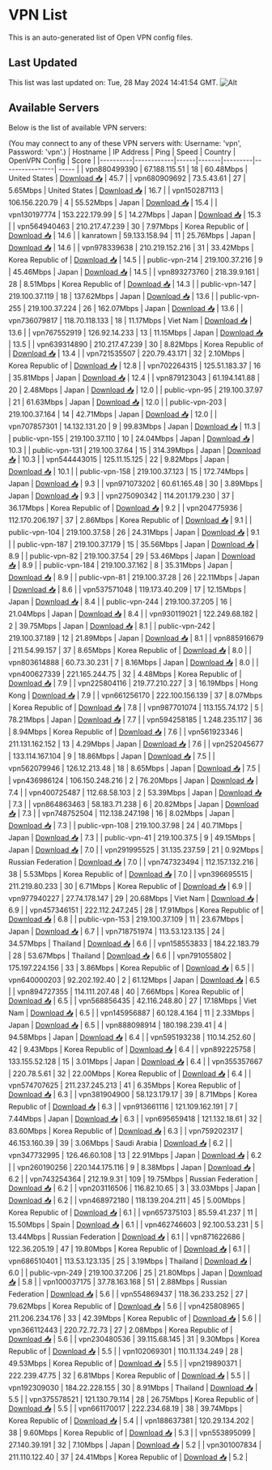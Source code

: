 # VPN List

This is an auto-generated list of Open VPN config files.

## Last Updated

This list was last updated on: Tue, 28 May 2024 14:41:54 GMT.
![Alt](https://repobeats.axiom.co/api/embed/186b98318ef1479477931607c1ad7d823f12451f.svg "Repobeats analytics image")

## Available Servers

Below is the list of available VPN servers:

(You may connect to any of these VPN servers with: Username: 'vpn', Password: 'vpn'.)
| Hostname | IP Address | Ping | Speed | Country | OpenVPN Config | Score |
|----------|------------|------|-------|---------|----------------| ----- |
| vpn880499390 | 67.188.115.51 | 18 | 60.48Mbps | United States | [Download 📥](./configs/server_0_US.ovpn) | 45.7 |
| vpn680909692 | 73.5.43.61 | 27 | 5.65Mbps | United States | [Download 📥](./configs/server_1_US.ovpn) | 16.7 |
| vpn150287113 | 106.156.220.79 | 4 | 55.52Mbps | Japan | [Download 📥](./configs/server_2_JP.ovpn) | 15.4 |
| vpn130197774 | 153.222.179.99 | 5 | 14.27Mbps | Japan | [Download 📥](./configs/server_3_JP.ovpn) | 15.3 |
| vpn564940463 | 210.217.47.239 | 30 | 7.97Mbps | Korea Republic of | [Download 📥](./configs/server_4_KR.ovpn) | 14.6 |
| kanratown | 59.133.158.94 | 11 | 25.76Mbps | Japan | [Download 📥](./configs/server_5_JP.ovpn) | 14.6 |
| vpn978339638 | 210.219.152.216 | 31 | 33.42Mbps | Korea Republic of | [Download 📥](./configs/server_6_KR.ovpn) | 14.5 |
| public-vpn-214 | 219.100.37.216 | 9 | 45.46Mbps | Japan | [Download 📥](./configs/server_7_JP.ovpn) | 14.5 |
| vpn893273760 | 218.39.9.161 | 28 | 8.51Mbps | Korea Republic of | [Download 📥](./configs/server_8_KR.ovpn) | 14.3 |
| public-vpn-147 | 219.100.37.119 | 18 | 137.62Mbps | Japan | [Download 📥](./configs/server_9_JP.ovpn) | 13.6 |
| public-vpn-255 | 219.100.37.224 | 26 | 162.07Mbps | Japan | [Download 📥](./configs/server_10_JP.ovpn) | 13.6 |
| vpn736079817 | 118.70.118.133 | 18 | 11.17Mbps | Viet Nam | [Download 📥](./configs/server_11_VN.ovpn) | 13.6 |
| vpn767552919 | 126.92.14.233 | 13 | 11.15Mbps | Japan | [Download 📥](./configs/server_12_JP.ovpn) | 13.5 |
| vpn639314890 | 210.217.47.239 | 30 | 8.82Mbps | Korea Republic of | [Download 📥](./configs/server_13_KR.ovpn) | 13.4 |
| vpn721535507 | 220.79.43.171 | 32 | 2.10Mbps | Korea Republic of | [Download 📥](./configs/server_14_KR.ovpn) | 12.8 |
| vpn702264315 | 125.51.183.37 | 16 | 35.81Mbps | Japan | [Download 📥](./configs/server_15_JP.ovpn) | 12.4 |
| vpn879123043 | 61.194.141.88 | 20 | 2.48Mbps | Japan | [Download 📥](./configs/server_16_JP.ovpn) | 12.0 |
| public-vpn-95 | 219.100.37.97 | 21 | 61.63Mbps | Japan | [Download 📥](./configs/server_17_JP.ovpn) | 12.0 |
| public-vpn-203 | 219.100.37.164 | 14 | 42.71Mbps | Japan | [Download 📥](./configs/server_18_JP.ovpn) | 12.0 |
| vpn707857301 | 14.132.131.20 | 9 | 99.83Mbps | Japan | [Download 📥](./configs/server_19_JP.ovpn) | 11.3 |
| public-vpn-155 | 219.100.37.110 | 10 | 24.04Mbps | Japan | [Download 📥](./configs/server_20_JP.ovpn) | 10.3 |
| public-vpn-131 | 219.100.37.64 | 15 | 314.39Mbps | Japan | [Download 📥](./configs/server_21_JP.ovpn) | 10.3 |
| vpn544443015 | 125.11.15.125 | 22 | 9.82Mbps | Japan | [Download 📥](./configs/server_22_JP.ovpn) | 10.1 |
| public-vpn-158 | 219.100.37.123 | 15 | 172.74Mbps | Japan | [Download 📥](./configs/server_23_JP.ovpn) | 9.3 |
| vpn971073202 | 60.61.165.48 | 30 | 3.89Mbps | Japan | [Download 📥](./configs/server_24_JP.ovpn) | 9.3 |
| vpn275090342 | 114.201.179.230 | 37 | 36.17Mbps | Korea Republic of | [Download 📥](./configs/server_25_KR.ovpn) | 9.2 |
| vpn204775936 | 112.170.206.197 | 37 | 2.86Mbps | Korea Republic of | [Download 📥](./configs/server_26_KR.ovpn) | 9.1 |
| public-vpn-104 | 219.100.37.58 | 26 | 24.31Mbps | Japan | [Download 📥](./configs/server_27_JP.ovpn) | 9.1 |
| public-vpn-187 | 219.100.37.179 | 15 | 35.56Mbps | Japan | [Download 📥](./configs/server_28_JP.ovpn) | 8.9 |
| public-vpn-82 | 219.100.37.54 | 29 | 53.46Mbps | Japan | [Download 📥](./configs/server_29_JP.ovpn) | 8.9 |
| public-vpn-184 | 219.100.37.162 | 8 | 35.31Mbps | Japan | [Download 📥](./configs/server_30_JP.ovpn) | 8.9 |
| public-vpn-81 | 219.100.37.28 | 26 | 22.11Mbps | Japan | [Download 📥](./configs/server_31_JP.ovpn) | 8.6 |
| vpn537571048 | 119.173.40.209 | 17 | 12.15Mbps | Japan | [Download 📥](./configs/server_32_JP.ovpn) | 8.4 |
| public-vpn-244 | 219.100.37.205 | 16 | 21.04Mbps | Japan | [Download 📥](./configs/server_33_JP.ovpn) | 8.4 |
| vpn930119021 | 122.249.68.182 | 2 | 39.75Mbps | Japan | [Download 📥](./configs/server_34_JP.ovpn) | 8.1 |
| public-vpn-242 | 219.100.37.189 | 12 | 21.89Mbps | Japan | [Download 📥](./configs/server_35_JP.ovpn) | 8.1 |
| vpn885916679 | 211.54.99.157 | 37 | 8.65Mbps | Korea Republic of | [Download 📥](./configs/server_36_KR.ovpn) | 8.0 |
| vpn803614888 | 60.73.30.231 | 7 | 8.16Mbps | Japan | [Download 📥](./configs/server_37_JP.ovpn) | 8.0 |
| vpn400627339 | 221.165.244.75 | 32 | 4.48Mbps | Korea Republic of | [Download 📥](./configs/server_38_KR.ovpn) | 7.9 |
| vpn225804116 | 219.77.210.227 | 3 | 16.19Mbps | Hong Kong | [Download 📥](./configs/server_39_HK.ovpn) | 7.9 |
| vpn661256170 | 222.100.156.139 | 37 | 8.07Mbps | Korea Republic of | [Download 📥](./configs/server_40_KR.ovpn) | 7.8 |
| vpn987701074 | 113.155.74.172 | 5 | 78.21Mbps | Japan | [Download 📥](./configs/server_41_JP.ovpn) | 7.7 |
| vpn594258185 | 1.248.235.117 | 36 | 8.94Mbps | Korea Republic of | [Download 📥](./configs/server_42_KR.ovpn) | 7.6 |
| vpn561923346 | 211.131.162.152 | 13 | 4.29Mbps | Japan | [Download 📥](./configs/server_43_JP.ovpn) | 7.6 |
| vpn252045677 | 133.114.167.104 | 9 | 18.86Mbps | Japan | [Download 📥](./configs/server_44_JP.ovpn) | 7.5 |
| vpn562079946 | 126.12.213.48 | 18 | 8.65Mbps | Japan | [Download 📥](./configs/server_45_JP.ovpn) | 7.5 |
| vpn436986124 | 106.150.248.216 | 2 | 76.20Mbps | Japan | [Download 📥](./configs/server_46_JP.ovpn) | 7.4 |
| vpn400725487 | 112.68.58.103 | 2 | 53.39Mbps | Japan | [Download 📥](./configs/server_47_JP.ovpn) | 7.3 |
| vpn864863463 | 58.183.71.238 | 6 | 20.82Mbps | Japan | [Download 📥](./configs/server_48_JP.ovpn) | 7.3 |
| vpn748752504 | 112.138.247.198 | 16 | 8.02Mbps | Japan | [Download 📥](./configs/server_49_JP.ovpn) | 7.3 |
| public-vpn-108 | 219.100.37.98 | 24 | 40.71Mbps | Japan | [Download 📥](./configs/server_50_JP.ovpn) | 7.3 |
| public-vpn-41 | 219.100.37.5 | 9 | 49.15Mbps | Japan | [Download 📥](./configs/server_51_JP.ovpn) | 7.0 |
| vpn291995525 | 31.135.237.59 | 21 | 0.92Mbps | Russian Federation | [Download 📥](./configs/server_52_RU.ovpn) | 7.0 |
| vpn747323494 | 112.157.132.216 | 38 | 5.53Mbps | Korea Republic of | [Download 📥](./configs/server_53_KR.ovpn) | 7.0 |
| vpn396695515 | 211.219.80.233 | 30 | 6.71Mbps | Korea Republic of | [Download 📥](./configs/server_54_KR.ovpn) | 6.9 |
| vpn977940227 | 27.74.178.147 | 29 | 20.68Mbps | Viet Nam | [Download 📥](./configs/server_55_VN.ovpn) | 6.9 |
| vpn457346151 | 222.112.247.245 | 28 | 17.91Mbps | Korea Republic of | [Download 📥](./configs/server_56_KR.ovpn) | 6.8 |
| public-vpn-153 | 219.100.37.109 | 11 | 23.67Mbps | Japan | [Download 📥](./configs/server_57_JP.ovpn) | 6.7 |
| vpn718751974 | 113.53.123.135 | 24 | 34.57Mbps | Thailand | [Download 📥](./configs/server_58_TH.ovpn) | 6.6 |
| vpn158553833 | 184.22.183.79 | 28 | 53.67Mbps | Thailand | [Download 📥](./configs/server_59_TH.ovpn) | 6.6 |
| vpn791055802 | 175.197.224.156 | 33 | 3.86Mbps | Korea Republic of | [Download 📥](./configs/server_60_KR.ovpn) | 6.5 |
| vpn640000203 | 92.202.192.40 | 2 | 61.12Mbps | Japan | [Download 📥](./configs/server_61_JP.ovpn) | 6.5 |
| vpn894727355 | 114.111.207.48 | 40 | 7.66Mbps | Korea Republic of | [Download 📥](./configs/server_62_KR.ovpn) | 6.5 |
| vpn568856435 | 42.116.248.80 | 27 | 17.18Mbps | Viet Nam | [Download 📥](./configs/server_63_VN.ovpn) | 6.5 |
| vpn145956887 | 60.128.4.164 | 11 | 2.33Mbps | Japan | [Download 📥](./configs/server_64_JP.ovpn) | 6.5 |
| vpn888098914 | 180.198.239.41 | 4 | 94.58Mbps | Japan | [Download 📥](./configs/server_65_JP.ovpn) | 6.4 |
| vpn595193238 | 110.14.252.60 | 42 | 9.43Mbps | Korea Republic of | [Download 📥](./configs/server_66_KR.ovpn) | 6.4 |
| vpn892225758 | 133.155.52.128 | 15 | 3.01Mbps | Japan | [Download 📥](./configs/server_67_JP.ovpn) | 6.4 |
| vpn355357667 | 220.78.5.61 | 32 | 22.00Mbps | Korea Republic of | [Download 📥](./configs/server_68_KR.ovpn) | 6.4 |
| vpn574707625 | 211.237.245.213 | 41 | 6.35Mbps | Korea Republic of | [Download 📥](./configs/server_69_KR.ovpn) | 6.3 |
| vpn381904900 | 58.123.179.17 | 39 | 8.71Mbps | Korea Republic of | [Download 📥](./configs/server_70_KR.ovpn) | 6.3 |
| vpn913661116 | 121.109.162.191 | 7 | 7.44Mbps | Japan | [Download 📥](./configs/server_71_JP.ovpn) | 6.3 |
| vpn695659418 | 121.132.18.61 | 32 | 83.60Mbps | Korea Republic of | [Download 📥](./configs/server_72_KR.ovpn) | 6.3 |
| vpn759202317 | 46.153.160.39 | 39 | 3.06Mbps | Saudi Arabia | [Download 📥](./configs/server_73_SA.ovpn) | 6.2 |
| vpn347732995 | 126.46.60.108 | 13 | 22.91Mbps | Japan | [Download 📥](./configs/server_74_JP.ovpn) | 6.2 |
| vpn260190256 | 220.144.175.116 | 9 | 8.38Mbps | Japan | [Download 📥](./configs/server_75_JP.ovpn) | 6.2 |
| vpn743254364 | 212.19.9.31 | 109 | 19.75Mbps | Russian Federation | [Download 📥](./configs/server_76_RU.ovpn) | 6.2 |
| vpn203116506 | 116.82.10.65 | 3 | 33.03Mbps | Japan | [Download 📥](./configs/server_77_JP.ovpn) | 6.2 |
| vpn468972180 | 118.139.204.211 | 45 | 5.00Mbps | Korea Republic of | [Download 📥](./configs/server_78_KR.ovpn) | 6.1 |
| vpn657375103 | 85.59.41.237 | 11 | 15.50Mbps | Spain | [Download 📥](./configs/server_79_ES.ovpn) | 6.1 |
| vpn462746603 | 92.100.53.231 | 5 | 13.44Mbps | Russian Federation | [Download 📥](./configs/server_80_RU.ovpn) | 6.1 |
| vpn871622686 | 122.36.205.19 | 47 | 19.80Mbps | Korea Republic of | [Download 📥](./configs/server_81_KR.ovpn) | 6.1 |
| vpn686510401 | 113.53.123.135 | 25 | 3.19Mbps | Thailand | [Download 📥](./configs/server_82_TH.ovpn) | 6.0 |
| public-vpn-249 | 219.100.37.206 | 25 | 21.80Mbps | Japan | [Download 📥](./configs/server_83_JP.ovpn) | 5.8 |
| vpn100037175 | 37.78.163.168 | 51 | 2.88Mbps | Russian Federation | [Download 📥](./configs/server_84_RU.ovpn) | 5.6 |
| vpn554869437 | 118.36.233.252 | 27 | 79.62Mbps | Korea Republic of | [Download 📥](./configs/server_85_KR.ovpn) | 5.6 |
| vpn425808965 | 211.206.234.176 | 33 | 42.39Mbps | Korea Republic of | [Download 📥](./configs/server_86_KR.ovpn) | 5.6 |
| vpn366112443 | 220.72.72.73 | 27 | 2.08Mbps | Korea Republic of | [Download 📥](./configs/server_87_KR.ovpn) | 5.6 |
| vpn230480536 | 39.115.68.145 | 31 | 9.30Mbps | Korea Republic of | [Download 📥](./configs/server_88_KR.ovpn) | 5.5 |
| vpn102069301 | 110.11.134.249 | 28 | 49.53Mbps | Korea Republic of | [Download 📥](./configs/server_89_KR.ovpn) | 5.5 |
| vpn219890371 | 222.239.47.75 | 32 | 6.81Mbps | Korea Republic of | [Download 📥](./configs/server_90_KR.ovpn) | 5.5 |
| vpn192309030 | 184.22.228.155 | 30 | 8.91Mbps | Thailand | [Download 📥](./configs/server_91_TH.ovpn) | 5.5 |
| vpn375578521 | 121.130.79.114 | 28 | 26.75Mbps | Korea Republic of | [Download 📥](./configs/server_92_KR.ovpn) | 5.5 |
| vpn661170017 | 222.234.68.19 | 38 | 39.74Mbps | Korea Republic of | [Download 📥](./configs/server_93_KR.ovpn) | 5.4 |
| vpn188637381 | 120.29.134.202 | 38 | 9.60Mbps | Korea Republic of | [Download 📥](./configs/server_94_KR.ovpn) | 5.3 |
| vpn553895099 | 27.140.39.191 | 32 | 7.10Mbps | Japan | [Download 📥](./configs/server_95_JP.ovpn) | 5.2 |
| vpn301007834 | 211.110.122.40 | 37 | 24.41Mbps | Korea Republic of | [Download 📥](./configs/server_96_KR.ovpn) | 5.2 |
